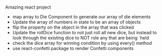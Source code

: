 Amazing react project

- map array to Die Component to generate our array of die elements
- Update the array of numbers in state to be
  an array of objects
- flip the property on the object in the array
  that was clicked
- Update the rollDice function to not just roll
  all new dice, but instead to look through the existing dice
  to NOT role any that are being `held
- check the dice array for winning condition by using every() method
- use react-confetti package to render Confetti components
